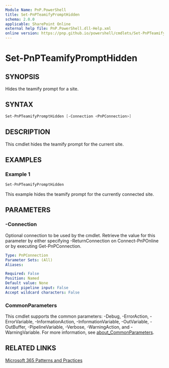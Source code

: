 ```yaml
---
Module Name: PnP.PowerShell
title: Set-PnPTeamifyPromptHidden
schema: 2.0.0
applicable: SharePoint Online
external help file: PnP.PowerShell.dll-Help.xml
online version: https://pnp.github.io/powershell/cmdlets/Set-PnPTeamifyPromptHidden.html
---
```

 
# Set-PnPTeamifyPromptHidden

## SYNOPSIS
Hides the teamify prompt for a site.

## SYNTAX

```powershell
Set-PnPTeamifyPromptHidden [-Connection <PnPConnection>] 
```

## DESCRIPTION
This cmdlet hides the teamify prompt for the current site.

## EXAMPLES

### Example 1
```powershell
Set-PnPTeamifyPromptHidden
```

This example hides the teamify prompt for the currently connected site.

## PARAMETERS

### -Connection
Optional connection to be used by the cmdlet. Retrieve the value for this parameter by either specifying -ReturnConnection on Connect-PnPOnline or by executing Get-PnPConnection.

```yaml
Type: PnPConnection
Parameter Sets: (All)
Aliases:

Required: False
Position: Named
Default value: None
Accept pipeline input: False
Accept wildcard characters: False
```

### CommonParameters
This cmdlet supports the common parameters: -Debug, -ErrorAction, -ErrorVariable, -InformationAction, -InformationVariable, -OutVariable, -OutBuffer, -PipelineVariable, -Verbose, -WarningAction, and -WarningVariable. For more information, see [about_CommonParameters](http://go.microsoft.com/fwlink/?LinkID=113216).

## RELATED LINKS

[Microsoft 365 Patterns and Practices](https://aka.ms/m365pnp)

